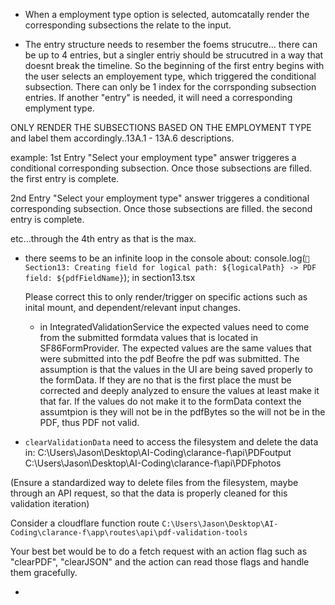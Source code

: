 - When a employment type option is selected, automcatally render the corresponding subsections the relate to the input.

- The entry structure needs to resember the foems strucutre... there can be up to 4 entries, but a singler entriy should be strucutred in a way that doesnt break the timeline. So the beginning of the first entry begins with the user selects an employement type, which triggered the conditional subsection. There can only be 1 index for the corrsponding subsection entries. If another "entry" is needed, it will need a corresponding emplyment type.

ONLY RENDER THE SUBSECTIONS BASED ON THE EMPLOYMENT TYPE and label them accordingly..13A.1 - 13A.6 descriptions.

example:
1st Entry
"Select your employment type" answer triggeres a conditional corresponding subsection. Once those subsections are filled. the first entry is complete.

2nd Entry
"Select your employment type" answer triggeres a conditional corresponding subsection. Once those subsections are filled. the second entry is complete.

etc...through the 4th entry as that is the max.


- there seems to be an infinite loop in the console about:
  console.log(`🔄 Section13: Creating field for logical path: ${logicalPath} -> PDF field: ${pdfFieldName}`); in section13.tsx

  Please correct this to only render/trigger on specific actions such as inital mount, and dependent/relevant input changes.

  - in IntegratedValidationService the expected values need to come from the submitted formdata values that is located in SF86FormProvider. The expected values are the same values that were submitted into the pdf Beofre the pdf was submitted. The assumption is that the values in the UI are being saved properly to the formData. If they are no that is the first place the must be corrected and deeply analyzed to ensure the values at least make it that far. If the values do not make it to the formData context the assumtpion is they will not be in the pdfBytes so the will not be in the PDF, thus PDF not valid.


- `clearValidationData` need to access the filesystem and delete the data in:
C:\Users\Jason\Desktop\AI-Coding\clarance-f\api\PDFoutput
C:\Users\Jason\Desktop\AI-Coding\clarance-f\api\PDFphotos

(Ensure a standardized way to delete files from the filesystem, maybe through an API request, so that the data is properly cleaned for this validation iteration)

Consider a cloudflare function route `C:\Users\Jason\Desktop\AI-Coding\clarance-f\app\routes\api\pdf-validation-tools`

Your best bet would be to do a fetch request with an action flag such as "clearPDF", "clearJSON" and the action can read those flags and handle them gracefully.




- 